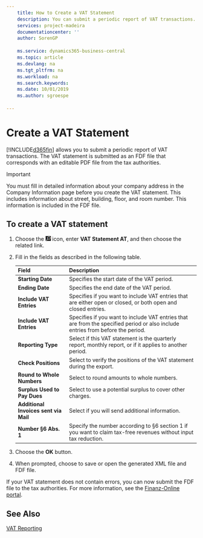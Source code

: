```yaml
---
    title: How to Create a VAT Statement
    description: You can submit a periodic report of VAT transactions. The VAT statement is submitted as an FDF file that corresponds with an editable PDF file from the tax authorities.
    services: project-madeira
    documentationcenter: ''
    author: SorenGP

    ms.service: dynamics365-business-central
    ms.topic: article
    ms.devlang: na
    ms.tgt_pltfrm: na
    ms.workload: na
    ms.search.keywords:
    ms.date: 10/01/2019
    ms.author: sgroespe

---
```

# Create a VAT Statement
[!INCLUDE[d365fin](../../includes/d365fin_md.md)] allows you to submit a periodic report of VAT transactions. The VAT statement is submitted as an FDF file that corresponds with an editable PDF file from the tax authorities.  

> [!IMPORTANT]  
>  You must fill in detailed information about your company address in the Company Information page before you create the VAT statement. This includes information about street, building, floor, and room number. This information is included in the FDF file.  

## To create a VAT statement  

1.  Choose the ![Search for Page or Report](../../media/ui-search/search_small.png "Search for Page or Report icon") icon, enter **VAT Statement AT**, and then choose the related link.  
2.  Fill in the fields as described in the following table.  

    |Field|Description|  
    |---------------------------------|---------------------------------------|  
    |**Starting Date**|Specifies the start date of the VAT period.|  
    |**Ending Date**|Specifies the end date of the VAT period.|  
    |**Include VAT Entries**|Specifies if you want to include VAT entries that are either open or closed, or both open and closed entries.|  
    |**Include VAT Entries**|Specifies if you want to include VAT entries that are from the specified period or also include entries from before the period.|  
    |**Reporting Type**|Select if this VAT statement is the quarterly report, monthly report, or if it applies to another period.|  
    |**Check Positions**|Select to verify the positions of the VAT statement during the export.|  
    |**Round to Whole Numbers**|Select to round amounts to whole numbers.|  
    |**Surplus Used to Pay Dues**|Select to use a potential surplus to cover other charges.|  
    |**Additional Invoices sent via Mail**|Select if you will send additional information.|  
    |**Number §6 Abs. 1**|Specify the number according to §6 section 1 if you want to claim tax-free revenues without input tax reduction.|  

3.  Choose the **OK** button.  
4.  When prompted, choose to save or open the generated XML file and FDF file.  

If your VAT statement does not contain errors, you can now submit the FDF file to the tax authorities. For more information, see the [Finanz-Online portal](https://go.microsoft.com/fwlink/?LinkId=239929).  

## See Also  
[VAT Reporting](vat-reporting.md)
